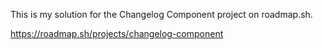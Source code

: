 This is my solution for the Changelog Component project on roadmap.sh.

https://roadmap.sh/projects/changelog-component
